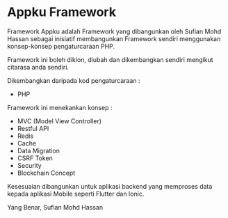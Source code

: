 # Appku Framework

Framework Appku adalah Framework yang dibangunkan oleh Sufian Mohd Hassan sebagai inisiatif membangunkan Framework sendiri menggunakan konsep-konsep pengaturcaraan PHP.

Framework ini boleh diklon, diubah dan dikembangkan sendiri mengikut citarasa anda sendiri.

Dikembangkan daripada kod pengaturcaraan : 

- PHP

Framework ini menekankan konsep :

- MVC (Model View Controller)
- Restful API
- Redis 
- Cache 
- Data Migration 
- CSRF Token 
- Security 
- Blockchain Concept

Kesesuaian dibangunkan untuk aplikasi backend yang memproses data kepada aplikasi Mobile seperti Flutter dan Ionic. 

Yang Benar,
Sufian Mohd Hassan

